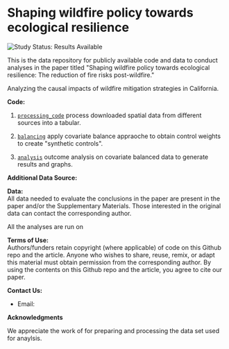 # Shaping wildfire policy towards ecological resilience

<img src="https://img.shields.io/badge/Study%20Status-Results%20Available-yellow.svg" alt="Study Status: Results Available"> 

This is the data repository for publicly available code and data to conduct analyses in the paper titled "Shaping wildfire policy towards ecological resilience: The reduction of fire risks post-wildfire."

Analyzing the causal impacts of wildfire mitigation strategies in California.

<b>Code: </b><br>

1. [`processing_code`](https://github.com/wxwx1993/wildfire_mitigation/tree/main/processing_code) process downloaded spatial data from different sources into a tabular.

2. [`balancing`](https://github.com/wxwx1993/wildfire_mitigation/tree/main/balancing) apply covariate balance appraoche to obtain control weights to create "synthetic controls".

3. [`analysis`](https://github.com/wxwx1993/wildfire_mitigation/tree/main/analysis) outcome analysis on covariate balanced data to generate results and graphs.

<b>Additional Data Source: </b><br>


<b>Data: </b><br>
All data needed to evaluate the conclusions in the paper are present in the paper and/or the Supplementary Materials. Those interested in the original data can contact the corresponding author.

All the analyses are run on  

<b>Terms of Use:</b><br>
Authors/funders retain copyright (where applicable) of code on this Github repo and the article. Anyone who wishes to share, reuse, remix, or adapt this material must obtain permission from the corresponding author. By using the contents on this Github repo and the article, you agree to cite our paper.


<b>Contact Us: </b><br>
* Email:

<b>Acknowledgments</b><br>

We appreciate the work of for preparing and processing the data set used for anaylsis. 

